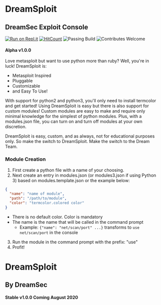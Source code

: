 # DreamSploit
## DreamSec Exploit Console

[![Run on Repl.it](https://repl.it/badge/github/Julz4455/DreamSploit)](https://repl.it/github/Julz4455/DreamSploit)
[![HitCount](http://hits.dwyl.io/julz4455/dreamsploit.svg)](http://hits.dwyl.io/julz4455/dreamsploit)
![Passing Build](https://camo.githubusercontent.com/cfcaf3a99103d61f387761e5fc445d9ba0203b01/68747470733a2f2f7472617669732d63692e6f72672f6477796c2f657374612e7376673f6272616e63683d6d6173746572)
![Contributes Welcome](https://camo.githubusercontent.com/926d8ca67df15de5bd1abac234c0603d94f66c00/68747470733a2f2f696d672e736869656c64732e696f2f62616467652f636f6e747269627574696f6e732d77656c636f6d652d627269676874677265656e2e7376673f7374796c653d666c6174)

#### Alpha v1.0.0
Love metasploit but want to use python more than ruby? Well, you're in luck!
DreamSploit is:
- Metasploit Inspired
- Pluggable
- Customizable
- and Easy To Use!

With support for python2 and python3, you'll only need to install termcolor and get started!
Using DreamSploit is easy but there is also support for custom modules!
Custom modules are easy to make and require only minimal knowledge for the simplest of python modules.
Plus, with a modules.json file, you can turn on and turn off modules at your own discretion.

DreamSploit is easy, custom, and as always, not for educational purposes only.
So make the switch to DreamSploit. Make the switch to the Dream Team.

### Module Creation

1. First create a python file with a name of your choosing.
2. Next create an entry in modules.json (or modules3.json if using Python 3) based on modules.template.json or the example below:
```json
{
  "name": "name of module",
  "path": "/path/to/module",
  "color": "termcolor.colored color"
}
```
  - There is no default color.  Color is mandatory
  - The name is the name that will be called in the command prompt
    - Example: `{"name": "net/scan/port" ...}` transforms to `use net/scan/port` in the console
3. Run the module in the command prompt with the prefix: "use"
4. Profit!
# DreamSploit
## By DreamSec
#### Stable v1.0.0 Coming August 2020
